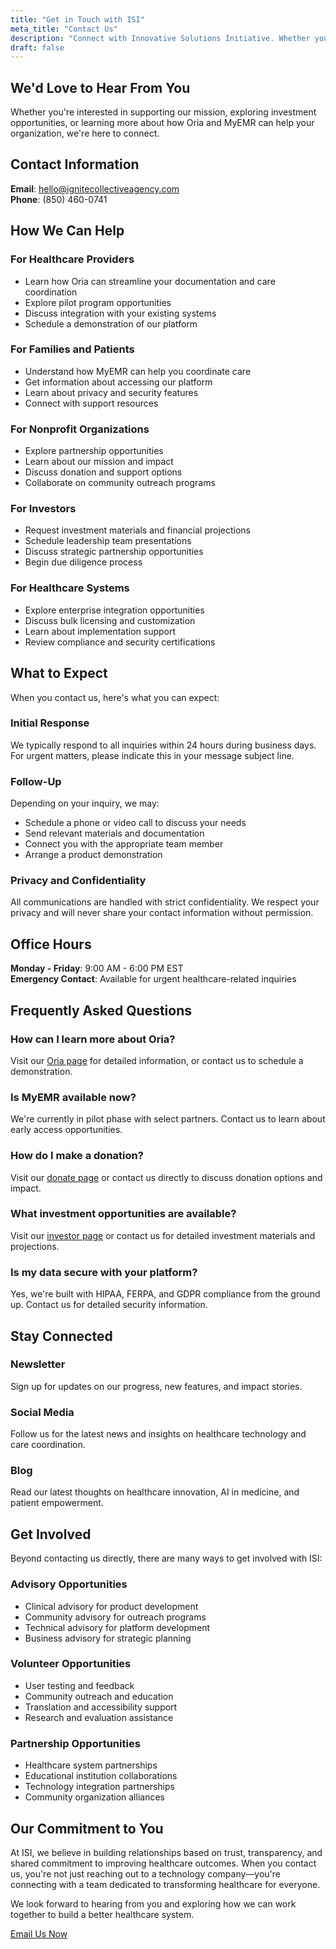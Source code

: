 ```yaml
---
title: "Get in Touch with ISI"
meta_title: "Contact Us"
description: "Connect with Innovative Solutions Initiative. Whether you're interested in donations, investments, partnerships, or learning more about our technology."
draft: false
---
```


## We'd Love to Hear From You

Whether you're interested in supporting our mission, exploring investment opportunities, or learning more about how Oria and MyEMR can help your organization, we're here to connect.

## Contact Information

**Email**: hello@ignitecollectiveagency.com  
**Phone**: (850) 460-0741

## How We Can Help

### For Healthcare Providers
- Learn how Oria can streamline your documentation and care coordination
- Explore pilot program opportunities
- Discuss integration with your existing systems
- Schedule a demonstration of our platform

### For Families and Patients
- Understand how MyEMR can help you coordinate care
- Get information about accessing our platform
- Learn about privacy and security features
- Connect with support resources

### For Nonprofit Organizations
- Explore partnership opportunities
- Learn about our mission and impact
- Discuss donation and support options
- Collaborate on community outreach programs

### For Investors
- Request investment materials and financial projections
- Schedule leadership team presentations
- Discuss strategic partnership opportunities
- Begin due diligence process

### For Healthcare Systems
- Explore enterprise integration opportunities
- Discuss bulk licensing and customization
- Learn about implementation support
- Review compliance and security certifications

## What to Expect

When you contact us, here's what you can expect:

### Initial Response
We typically respond to all inquiries within 24 hours during business days. For urgent matters, please indicate this in your message subject line.

### Follow-Up
Depending on your inquiry, we may:
- Schedule a phone or video call to discuss your needs
- Send relevant materials and documentation
- Connect you with the appropriate team member
- Arrange a product demonstration

### Privacy and Confidentiality
All communications are handled with strict confidentiality. We respect your privacy and will never share your contact information without permission.

## Office Hours

**Monday - Friday**: 9:00 AM - 6:00 PM EST  
**Emergency Contact**: Available for urgent healthcare-related inquiries

## Frequently Asked Questions

### How can I learn more about Oria?
Visit our [Oria page](/oria) for detailed information, or contact us to schedule a demonstration.

### Is MyEMR available now?
We're currently in pilot phase with select partners. Contact us to learn about early access opportunities.

### How do I make a donation?
Visit our [donate page](/donate) or contact us directly to discuss donation options and impact.

### What investment opportunities are available?
Visit our [investor page](/invest) or contact us for detailed investment materials and projections.

### Is my data secure with your platform?
Yes, we're built with HIPAA, FERPA, and GDPR compliance from the ground up. Contact us for detailed security information.

## Stay Connected

### Newsletter
Sign up for updates on our progress, new features, and impact stories.

### Social Media
Follow us for the latest news and insights on healthcare technology and care coordination.

### Blog
Read our latest thoughts on healthcare innovation, AI in medicine, and patient empowerment.

## Get Involved

Beyond contacting us directly, there are many ways to get involved with ISI:

### Advisory Opportunities
- Clinical advisory for product development
- Community advisory for outreach programs
- Technical advisory for platform development
- Business advisory for strategic planning

### Volunteer Opportunities
- User testing and feedback
- Community outreach and education
- Translation and accessibility support
- Research and evaluation assistance

### Partnership Opportunities
- Healthcare system partnerships
- Educational institution collaborations
- Technology integration partnerships
- Community organization alliances

## Our Commitment to You

At ISI, we believe in building relationships based on trust, transparency, and shared commitment to improving healthcare outcomes. When you contact us, you're not just reaching out to a technology company—you're connecting with a team dedicated to transforming healthcare for everyone.

We look forward to hearing from you and exploring how we can work together to build a better healthcare system.

[Email Us Now](mailto:hello@ignitecollectiveagency.com)